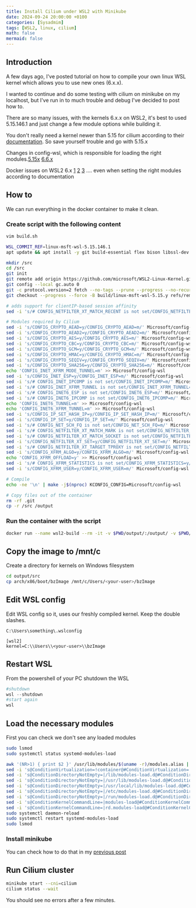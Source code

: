 ```yaml
---
title: Install Cilium under WSL2 with Minikube
date: 2024-09-24 20:00:00 +0100
categories: [Sysadmim]
tags: [WSL2, linux, cilium]
math: false
mermaid: false
---
```


## Introduction
A few days ago, I've posted tutorial on how to compile your own linux WSL kernel which allows you to use new ones (6.x.x). 

I wanted to continue and do some testing with cilium on minikube on my localhost, but I've run in to much trouble and debug I've decided to post how to.

There are so many issues, with the kernels 6.x.x on WSL2, it's best to used 5.15.146.1 and just change a few module options while building it.

You don't really need a kernel newer than 5.15 for cilium according to their [documentation](https://docs.cilium.io/en/stable/operations/system_requirements/). So save yourself trouble and go with 5.15.x

Changes in config-wsl, which is responsible for loading the right modules.[5.15x](https://github.com/microsoft/WSL2-Linux-Kernel/blob/linux-msft-wsl-5.15.y/arch/x86/configs/config-wsl) [6.6.x](https://github.com/microsoft/WSL2-Linux-Kernel/blob/linux-msft-wsl-6.6.y/arch/x86/configs/config-wsl)

Docker issues on WSL2 6.x [1](https://github.com/microsoft/WSL/issues/11771) [2](https://github.com/microsoft/WSL/issues/11742) [3](https://github.com/microsoft/WSL/issues/11742) .... even when setting the right modules according to documentation



## How to
We can run everything in the docker container to make it clean.

### Create script with the following content

```bash
vim build.sh
```

```bash
WSL_COMMIT_REF=linux-msft-wsl-5.15.146.1
apt update && apt install -y git build-essential flex bison libssl-dev libelf-dev bc dwarves python3

mkdir /src
cd /src
git init
git remote add origin https://github.com/microsoft/WSL2-Linux-Kernel.git
git config --local gc.auto 0
git -c protocol.version=2 fetch --no-tags --prune --progress --no-recurse-submodules --depth=1 origin +${WSL_COMMIT_REF}:refs/remotes/origin/build/linux-msft-wsl-5.15.y
git checkout --progress --force -B build/linux-msft-wsl-5.15.y refs/remotes/origin/build/linux-msft-wsl-5.15.y

# adds support for clientIP-based session affinity
sed -i 's/# CONFIG_NETFILTER_XT_MATCH_RECENT is not set/CONFIG_NETFILTER_XT_MATCH_RECENT=y/' Microsoft/config-wsl

# Modules required by Cilium
sed -i 's/CONFIG_CRYPTO_AEAD=y/CONFIG_CRYPTO_AEAD=m/' Microsoft/config-wsl
sed -i 's/CONFIG_CRYPTO_AEAD2=y/CONFIG_CRYPTO_AEAD2=m/' Microsoft/config-wsl
sed -i 's/CONFIG_CRYPTO_AES=y/CONFIG_CRYPTO_AES=m/' Microsoft/config-wsl
sed -i 's/CONFIG_CRYPTO_CBC=y/CONFIG_CRYPTO_CBC=m/' Microsoft/config-wsl
sed -i 's/CONFIG_CRYPTO_GCM=y/CONFIG_CRYPTO_GCM=m/' Microsoft/config-wsl
sed -i 's/CONFIG_CRYPTO_HMAC=y/CONFIG_CRYPTO_HMAC=m/' Microsoft/config-wsl
sed -i 's/CONFIG_CRYPTO_SEQIV=y/CONFIG_CRYPTO_SEQIV=m/' Microsoft/config-wsl
sed -i 's/CONFIG_CRYPTO_SHA256=y/CONFIG_CRYPTO_SHA256=m/' Microsoft/config-wsl
echo 'CONFIG_INET_XFRM_MODE_TUNNEL=m' >> Microsoft/config-wsl
sed -i 's/CONFIG_INET_ESP=y/CONFIG_INET_ESP=m/' Microsoft/config-wsl
sed -i 's/# CONFIG_INET_IPCOMP is not set/CONFIG_INET_IPCOMP=m/' Microsoft/config-wsl
sed -i 's/# CONFIG_INET_XFRM_TUNNEL is not set/CONFIG_INET_XFRM_TUNNEL=m/' Microsoft/config-wsl
sed -i 's/# CONFIG_INET6_ESP is not set/CONFIG_INET6_ESP=m/' Microsoft/config-wsl
sed -i 's/# CONFIG_INET6_IPCOMP is not set/CONFIG_INET6_IPCOMP=m/' Microsoft/config-wsl
echo 'CONFIG_INET6_TUNNEL=m' >> Microsoft/config-wsl
echo 'CONFIG_INET6_XFRM_TUNNEL=m' >> Microsoft/config-wsl
sed -i 's/CONFIG_IP_SET_HASH_IP=y/CONFIG_IP_SET_HASH_IP=m/' Microsoft/config-wsl
sed -i 's/CONFIG_IP_SET=y/CONFIG_IP_SET=m/' Microsoft/config-wsl
sed -i 's/# CONFIG_NET_SCH_FQ is not set/CONFIG_NET_SCH_FQ=m/' Microsoft/config-wsl
sed -i 's/# CONFIG_NETFILTER_XT_MATCH_MARK is not set/CONFIG_NETFILTER_XT_MATCH_MARK=y/' Microsoft/config-wsl
sed -i 's/# CONFIG_NETFILTER_XT_MATCH_SOCKET is not set/CONFIG_NETFILTER_XT_MATCH_SOCKET=y/' Microsoft/config-wsl
sed -i 's/CONFIG_NETFILTER_XT_SET=y/CONFIG_NETFILTER_XT_SET=m/' Microsoft/config-wsl
sed -i 's/# CONFIG_NETFILTER_XT_TARGET_TPROXY is not set/CONFIG_NETFILTER_XT_TARGET_TPROXY=m/' Microsoft/config-wsl
sed -i 's/CONFIG_XFRM_ALGO=y/CONFIG_XFRM_ALGO=m/' Microsoft/config-wsl
echo 'CONFIG_XFRM_OFFLOAD=y' >> Microsoft/config-wsl
sed -i 's/# CONFIG_XFRM_STATISTICS is not set/CONFIG_XFRM_STATISTICS=y/' Microsoft/config-wsl
sed -i 's/CONFIG_XFRM_USER=y/CONFIG_XFRM_USER=m/' Microsoft/config-wsl

# Compile
echo -ne '\n' | make -j$(nproc) KCONFIG_CONFIG=Microsoft/config-wsl

# Copy files out of the container
rm -rf .git
cp -r /src /output
```

### Run the container with the script
```bash
docker run --name wsl2-build --rm -it -v $PWD/output/:/output/ -v $PWD/build.sh:/build.sh ubuntu:22.04 bash -c "./build.sh"
```


## Copy the image to /mnt/c
Create a directory for kernels on Windows filesystem

```bash
cd output/src
cp arch/x86/boot/bzImage /mnt/c/Users/<your-user>/bzImage
```

## Edit WSL config
Edit WSL config so it, uses our freshly compiled kernel. Keep the double slashes.

```
C:\Users\something\.wslconfig
```
```
[wsl2]
kernel=C:\\Users\\<your-user>\\bzImage
```

## Restart WSL
From the powershell of your PC shutdown the WSL
```powershell
#shutdown
wsl --shutdown
#start again
wsl
```
## Load the necessary modules
First you can check we don't see any loaded modules
```bash
sudo lsmod
sudo systemctl status systemd-modules-load
```

```bash
awk '(NR>1) { print $2 }' /usr/lib/modules/$(uname -r)/modules.alias | sudo tee /etc/modules-load.d/cilium.conf
sed -i 's@ConditionVirtualization=!container@#ConditionVirtualization=!container@' /lib/systemd/system/systemd-modules-load.service
sed -i 's@ConditionDirectoryNotEmpty=|/lib/modules-load.d@#ConditionDirectoryNotEmpty=|/lib/modules-load.d@' /lib/systemd/system/systemd-modules-load.service
sed -i 's@ConditionDirectoryNotEmpty=|/usr/lib/modules-load.d@#ConditionDirectoryNotEmpty=|/usr/lib/modules-load.d@' /lib/systemd/system/systemd-modules-load.service
sed -i 's@ConditionDirectoryNotEmpty=|/usr/local/lib/modules-load.d@#ConditionDirectoryNotEmpty=|/usr/local/lib/modules-load.d@' /lib/systemd/system/systemd-modules-load.service
sed -i 's@ConditionDirectoryNotEmpty=|/etc/modules-load.d@#ConditionDirectoryNotEmpty=|/etc/modules-load.d@' /lib/systemd/system/systemd-modules-load.service
sed -i 's@ConditionDirectoryNotEmpty=|/run/modules-load.d@#ConditionDirectoryNotEmpty=|/run/modules-load.d@' /lib/systemd/system/systemd-modules-load.service
sed -i 's@ConditionKernelCommandLine=|modules-load@#ConditionKernelCommandLine=|modules-load@' /lib/systemd/system/systemd-modules-load.service
sed -i 's@ConditionKernelCommandLine=|rd.modules-load@#ConditionKernelCommandLine=|rd.modules-load@' /lib/systemd/system/systemd-modules-load.service
sudo systemctl daemon-reload
sudo systemctl restart systemd-modules-load
sudo lsmod
```



### Install minikube

You can check how to do that in my [previous post](https://blog.thetechcorner.sk/posts/Install-Minikube-on-Ubuntu-WSL-2/)

## Run Cilium cluster
```bash
minikube start --cni=cilium
cilium status --wait
```

You should see no errors after a few minutes.